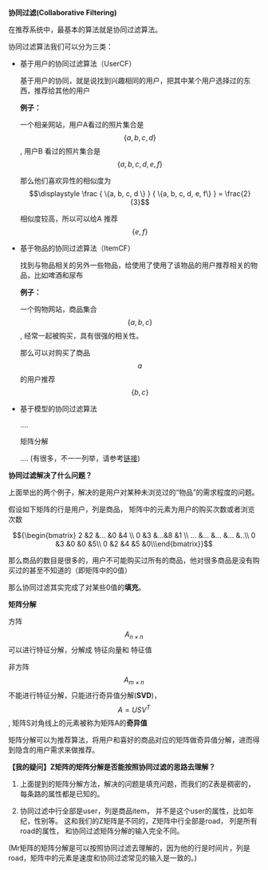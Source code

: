 **协同过滤(**Collaborative Filtering**)**

在推荐系统中，最基本的算法就是协同过滤算法。

协同过滤算法我们可以分为三类：

- 基于用户的协同过滤算法（UserCF）

  基于用户的协同，就是说找到兴趣相同的用户，把其中某个用户选择过的东西，推荐给其他的用户

  **例子：**

  一个相亲网站，用户A看过的照片集合是$$ \{a, b, c, d \}$$ , 用户B 看过的照片集合是$$\{a, b, c, d, e, f\}$$

  那么他们喜欢异性的相似度为 $$\displaystyle \frac { \{a, b, c, d \} } { \{a, b, c, d, e, f\} } = \frac{2}{3}$$

  相似度较高，所以可以给A 推荐 $$\{e ,f\}$$

- 基于物品的协同过滤算法（ItemCF）

  找到与物品相关的另外一些物品，给使用了使用了该物品的用户推荐相关的物品，比如啤酒和尿布

  **例子：**

  一个购物网站，商品集合 $$\{a, b, c\} $$, 经常一起被购买，具有很强的相关性。

  那么可以对购买了商品$$a$$ 的用户推荐 $$\{b, c \}$$

- 基于模型的协同过滤算法

  ....

  矩阵分解

  .... (有很多，不一一列举，请参考[链接](https://www.cnblogs.com/chenliyang/p/6548306.html))



**协同过滤解决了什么问题？**

上面举出的两个例子，解决的是用户对某种未浏览过的“物品”的需求程度的问题。

假设如下矩阵的行是用户，列是商品， 矩阵中的元素为用户的购买次数或者浏览次数

$${\begin{bmatrix} 2 &2 &... &0  &4 \\ 0 &3  &...&8  &1 \\ ... &...  &...  &... &..\\ 0 &3  &0  &0 &5\\ 0 &2  &4  &5 &0\\\end{bmatrix}}$$

那么商品的数目是很多的，用户不可能购买过所有的商品，他对很多商品是没有购买过的甚至不知道的（即矩阵中的0值）

那么协同过滤其实完成了对某些0值的**填充**。



**矩阵分解**

方阵$$A_{n \times n}$$可以进行特征分解，分解成 特征向量和 特征值

非方阵$$A_{m \times n}$$ 不能进行特征分解，只能进行奇异值分解(**SVD**)，$$A=USV^T$$, 矩阵S对角线上的元素被称为矩阵A的**奇异值** 

矩阵分解可以为推荐算法，将用户和喜好的商品对应的矩阵做奇异值分解，进而得到隐含的用户需求来做推荐。



**【我的疑问】Z矩阵的矩阵分解是否能按照协同过滤的思路去理解？**

1. 上面提到的矩阵分解方法，解决的问题是填充问题，而我们的Z表是稠密的，每条路的属性都是已知的。

2.  协同过滤中行全部是user，列是商品item， 并不是这个user的属性，比如年纪，性别等。 这和我们的Z矩阵是不同的，Z矩阵中行全部是road， 列是所有road的属性， 和协同过滤矩阵分解的输入完全不同。 

   (Mr矩阵的矩阵分解是可以按照协同过滤去理解的，因为他的行是时间片，列是road，矩阵中的元素是速度和协同过滤常见的输入是一致的。)